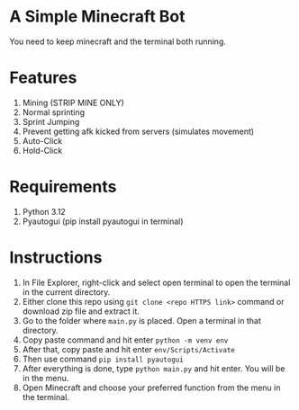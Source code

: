 # A Simple Minecraft Bot

You need to keep minecraft and the terminal both running.

# Features
1. Mining (STRIP MINE ONLY)
2. Normal sprinting
3. Sprint Jumping
4. Prevent getting afk kicked from servers (simulates movement)
5. Auto-Click
6. Hold-Click

# Requirements
1. Python 3.12
2. Pyautogui (pip install pyautogui in terminal)


# Instructions
1. In File Explorer, right-click and select open terminal to open the terminal in the current directory.
2. Either clone this repo using `git clone <repo HTTPS link>` command or download zip file and extract it.
3. Go to the folder where `main.py` is placed. Open a terminal in that directory.
4. Copy paste command and hit enter
`python -m venv env`
5. After that, copy paste and hit enter
`env/Scripts/Activate`
6. Then use command `pip install pyautogui`
7. After everything is done, type `python main.py` and hit enter. You will be in the menu.
8. Open Minecraft and choose your preferred function from the menu in the terminal.
